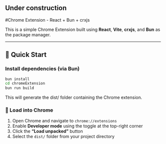 ## Under construction 

#Chrome Extension - React + Bun + crxjs

This is a simple Chrome Extension built using **React**, **Vite**, **crxjs**, and **Bun** as the package manager.

---

## 🚀 Quick Start

### Install dependencies (via Bun)

```bash
bun install
cd chromeExtension
bun run build
```

This will generate the dist/ folder containing the Chrome extension.

### 🧩 Load into Chrome

1. Open Chrome and navigate to `chrome://extensions`
2. Enable **Developer mode** using the toggle at the top-right corner
3. Click the **“Load unpacked”** button
4. Select the `dist/` folder from your project directory
